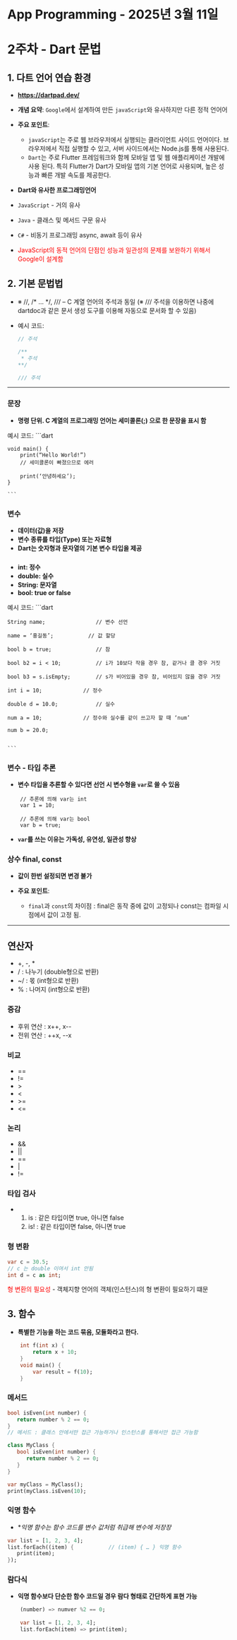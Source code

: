 # App Programming - 2025년 3월 11일
# 2주차 - Dart 문법
#### 


## 1. 다트 언어 연습 환경
- **https://dartpad.dev/**


- **개념 요약**: `Google`에서 설계하여 만든 `javaScript`와 유사하지만 다른 정적 언어어
- **주요 포인트**:
  - `javaScript`는 주로 웹 브라우저에서 실행되는 클라이언트 사이드 언어이다. 브라우저에서 직접 실행할 수 있고, 서버 사이드에서는 Node.js를 통해 사용된다.
  - `Dart`는 주로 Flutter 프레임워크와 함께 모바일 앱 및 웹 애플리케이션 개발에 사용 된다. 특히 Flutter가 Dart가 모바일 앱의 기본 언어로 사용되며, 높은 성능과 빠른 개발 속도를 제공한다.

- **Dart와 유사한 프로그래밍언어**
- `JavaScript` - 거의 유사
- `Java` - 클래스 및 메서드 구문 유사
- `C#` - 비동기 프로그래밍 async, await 등이 유사
- <span style="color: red;">JavaScript의 동적 언어의 단점인 성능과 일관성의 문제를 보완하기 위해서 Google이 설계함</span>

## 2. 기본 문법법
  - ※ //, /* … */, /// – C 계열 언어의 주석과 동일  (※ /// 주석을 이용하면 나중에 dartdoc과 같은 문서 생성 도구를 이용해 자동으로 문서화 할 수 있음)

  
  - 예시 코드:
    ```javascript
    // 주석

    /**
     * 주석
    **/

    /// 주석
    ```
---
### 문장
- **명령 단위. C 계열의 프로그래밍 언어는 세미콜론(;) 으로 한 문장을 표시 함**

 예시 코드:
    ```dart

    void main() {
        print(“Hello World!”)    
        // 세미콜론이 빠졌으므로 에러

        print(‘안녕하세요’);
    }

    ```

### 변수
- **데이터(값)을 저장**
- **변수 종류를 타입(Type) 또는 자료형**
- **Dart는 숫자형과 문자열의 기본 변수 타입을 제공**

###
-  **int: 정수**
-  **double: 실수**
-  **String: 문자열**
-  **bool: true or false**

예시 코드:
    ```dart

    String name;				// 변수 선언

    name = ‘홍길동’;			// 값 할당

    bool b = true;				// 참

    bool b2 = i < 10;			// i가 10보다 작을 경우 참, 같거나 클 경우 거짓

    bool b3 = s.isEmpty;		// s가 비어있을 경우 참, 비어있지 않을 경우 거짓

    int i = 10;				// 정수

    double d = 10.0;			// 실수

    num a = 10;				// 정수와 실수를 같이 쓰고자 할 때 ‘num’

    num b = 20.0;


    ```
### 변수 - 타입 추론
- **변수 타입을 추론할 수 있다면 선언 시 변수형을 `var`로 쓸 수 있음**
```
    // 추론에 의해 var는 int
    var 1 = 10;

    // 추론에 의해 var는 bool
    var b = true;
```
- **`var`를 쓰는 이유는 가독성, 유연성, 일관성 향상**

### 상수 final, const
- **값이 한번 설정되면 변경 불가**

- **주요 포인트**:
  - `final`과 `const`의 차이점 : final은 동작 중에 값이 고정되나 const는 컴파일 시점에서 값이 고정 됨.
---

## 연산자

- +, -, *
- / : 나누기 (double형으로 반환)
- ~/ : 몫 (int형으로 반환)
- % : 나머지 (int형으로 반환)

### 증감 
- 후위 연산 : x++, x--
- 전위 연산 : ++x, --x

### 비교 
- ==
- !=
- \>
- <
- \>= 
- <=

### 논리
- &&
- ||
- ==
- |
- !=

### 타입 검사
- 1. is : 같은 타입이면 true, 아니면 false
    2. is! : 같은 타입이면 false, 아니면 true

### 형 변환

``` dart
var c = 30.5;
// c 는 double 이여서 int 안됨
int d = c as int;
```
<span style="color: red;">형 변환의 필요성</span> - 객체지향 언어의 객체(인스턴스)의 형 변환이 필요하기 떄문

## 3. 함수
- **특별한 기능을 하는 코드 묶음, 모듈화라고 한다.**

``` dart
    int f(int x) {
        return x + 10;
    }
    void main() {
        var result = f(10);
    }
```

### 메서드


``` dart
bool isEven(int number) {
   return number % 2 == 0;
}
// 메서드 : 클래스 안에서만 접근 가능하거나 인스턴스를 통해서만 접근 가능함

class MyClass {
   bool isEven(int number) {
      return number % 2 == 0;
   }
}

var myClass = MyClass();
print(myClass.isEven(10);
```

### 익명 함수
- **익명 함수는 함수 코드를 변수 값처럼 취급해 변수에 저장장*

``` dart
var list = [1, 2, 3, 4];
list.forEach((item) {			// (item) { … } 익명 함수
   print(item);
});
```

### 람다식
- **익명 함수보다 단순한 함수 코드일 경우 람다 형태로 간단하게 표현 가능**

```dart
    (number) => numver %2 == 0;
    
    var list = [1, 2, 3, 4];
    list.forEach(item) => print(item);
```

